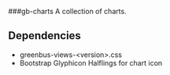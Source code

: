 ###gb-charts
A collection of charts.

## Dependencies
* greenbus-views-&lt;version&gt;.css
* Bootstrap Glyphicon Halflings for chart icon

